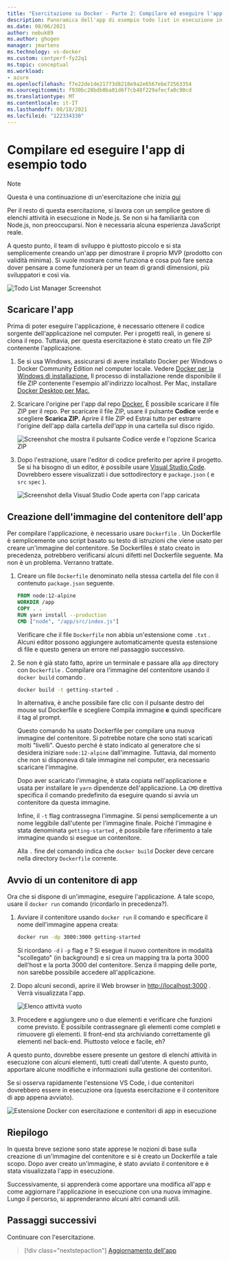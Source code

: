 ```yaml
---
title: "Esercitazione su Docker - Parte 2: Compilare ed eseguire l'app di esempio todo list"
description: Panoramica dell'app di esempio todo list in esecuzione in Node.js.
ms.date: 08/06/2021
author: nebuk89
ms.author: ghogen
manager: jmartens
ms.technology: vs-docker
ms.custom: contperf-fy22q1
ms.topic: conceptual
ms.workload:
- azure
ms.openlocfilehash: f7e22de1de21773d8218e9a2e6567ebe72563354
ms.sourcegitcommit: f930bc28bdb0ba01d6f7cb48f229afecfa0c90cd
ms.translationtype: MT
ms.contentlocale: it-IT
ms.lasthandoff: 08/18/2021
ms.locfileid: "122334330"
---
```

# <a name="build-and-run-the-todo-sample-app"></a>Compilare ed eseguire l'app di esempio todo

>[!NOTE]
> Questa è una continuazione di un'esercitazione che inizia [qui](docker-tutorial.md)

Per il resto di questa esercitazione, si lavora con un semplice gestore di elenchi attività in esecuzione in Node.js. Se non si ha familiarità con Node.js, non preoccuparsi. Non è necessaria alcuna esperienza JavaScript reale.

A questo punto, il team di sviluppo è piuttosto piccolo e si sta semplicemente creando un'app per dimostrare il proprio MVP (prodotto con validità minima). Si vuole mostrare come funziona e cosa può fare senza dover pensare a come funzionerà per un team di grandi dimensioni, più sviluppatori e così via.

![Todo List Manager Screenshot](media/todo-list-sample.png)

## <a name="get-the-app"></a>Scaricare l'app

Prima di poter eseguire l'applicazione, è necessario ottenere il codice sorgente dell'applicazione nel computer. Per i progetti reali, in genere si clona il repo. Tuttavia, per questa esercitazione è stato creato un file ZIP contenente l'applicazione.

1. Se si usa Windows, assicurarsi di avere installato Docker per Windows o Docker Community Edition nel computer locale. Vedere [Docker per la Windows di installazione.](https://docs.docker.com/docker-for-windows/install/) Il processo di installazione rende disponibile il file ZIP contenente l'esempio all'indirizzo localhost. Per Mac, installare [Docker Desktop per Mac.](https://docs.docker.com/docker-for-mac/install/)

1. Scaricare l'origine per l'app dal repo [Docker.](https://github.com/docker/getting-started) È possibile scaricare il file ZIP per il repo. Per scaricare il file ZIP, usare il pulsante **Codice** verde e scegliere **Scarica ZIP.** Aprire il file ZIP ed Estrai tutto per estrarre l'origine dell'app dalla cartella *dell'app* in una cartella sul disco rigido.

   ![Screenshot che mostra il pulsante Codice verde e l'opzione Scarica ZIP](media/download-zip.png)

1. Dopo l'estrazione, usare l'editor di codice preferito per aprire il progetto. Se si ha bisogno di un editor, è possibile usare [Visual Studio Code](https://code.visualstudio.com/). Dovrebbero essere visualizzati i due sottodirectory e `package.json` ( e `src` `spec` ).

    ![Screenshot della Visual Studio Code aperta con l'app caricata](media/ide-screenshot.png)

## <a name="building-the-apps-container-image"></a>Creazione dell'immagine del contenitore dell'app

Per compilare l'applicazione, è necessario usare `Dockerfile` . Un Dockerfile è semplicemente uno script basato su testo di istruzioni che viene usato per creare un'immagine del contenitore. Se Dockerfiles è stato creato in precedenza, potrebbero verificarsi alcuni difetti nel Dockerfile seguente. Ma non è un problema. Verranno trattate.

1. Creare un file `Dockerfile` denominato nella stessa cartella del file con il contenuto `package.json` seguente.

    ```dockerfile
    FROM node:12-alpine
    WORKDIR /app
    COPY . .
    RUN yarn install --production
    CMD ["node", "/app/src/index.js"]
    ```

    Verificare che il file `Dockerfile` non abbia un'estensione come `.txt` . Alcuni editor possono aggiungere automaticamente questa estensione di file e questo genera un errore nel passaggio successivo.

1. Se non è già stato fatto, aprire un terminale e passare alla `app` directory con `Dockerfile` . Compilare ora l'immagine del contenitore usando il `docker build` comando .

    ```bash
    docker build -t getting-started .
    ```

    In alternativa, è anche possibile fare clic con il pulsante destro del mouse sul Dockerfile e scegliere Compila immagine **e** quindi specificare il tag al prompt.

    Questo comando ha usato Dockerfile per compilare una nuova immagine del contenitore. Si potrebbe notare che sono stati scaricati molti "livelli". Questo perché è stato indicato al generatore che si desidera iniziare `node:12-alpine` dall'immagine. Tuttavia, dal momento che non si disponeva di tale immagine nel computer, era necessario scaricare l'immagine.

    Dopo aver scaricato l'immagine, è stata copiata nell'applicazione e usata per installare le `yarn` dipendenze dell'applicazione. La `CMD` direttiva specifica il comando predefinito da eseguire quando si avvia un contenitore da questa immagine.

    Infine, il `-t` flag contrassegna l'immagine. Si pensi semplicemente a un nome leggibile dall'utente per l'immagine finale. Poiché l'immagine è stata denominata `getting-started` , è possibile fare riferimento a tale immagine quando si esegue un contenitore.

    Alla `.` fine del comando indica che `docker build` Docker deve cercare nella directory `Dockerfile` corrente.

## <a name="starting-an-app-container"></a>Avvio di un contenitore di app

Ora che si dispone di un'immagine, eseguire l'applicazione. A tale scopo, usare il `docker run` comando (ricordarlo in precedenza?).

1. Avviare il contenitore usando `docker run` il comando e specificare il nome dell'immagine appena creata:

    ```bash
    docker run -dp 3000:3000 getting-started
    ```

    Si ricordano `-d` i `-p` flag e ? Si esegue il nuovo contenitore in modalità "scollegato" (in background) e si crea un mapping tra la porta 3000 dell'host e la porta 3000 del contenitore. Senza il mapping delle porte, non sarebbe possibile accedere all'applicazione.

1. Dopo alcuni secondi, aprire il Web browser in [http://localhost:3000](http://localhost:3000) .
    Verrà visualizzata l'app.

    ![Elenco attività vuoto](media/todo-list-empty.png)

1. Procedere e aggiungere uno o due elementi e verificare che funzioni come previsto. È possibile contrassegnare gli elementi come completi e rimuovere gli elementi. Il front-end sta archiviando correttamente gli elementi nel back-end. Piuttosto veloce e facile, eh?

A questo punto, dovrebbe essere presente un gestore di elenchi attività in esecuzione con alcuni elementi, tutti creati dall'utente. A questo punto, apportare alcune modifiche e informazioni sulla gestione dei contenitori.

Se si osserva rapidamente l'estensione VS Code, i due contenitori dovrebbero essere in esecuzione ora (questa esercitazione e il contenitore di app appena avviato).

![Estensione Docker con esercitazione e contenitori di app in esecuzione](media/vs-two-containers.png)

## <a name="recap"></a>Riepilogo

In questa breve sezione sono state apprese le nozioni di base sulla creazione di un'immagine del contenitore e si è creato un Dockerfile a tale scopo. Dopo aver creato un'immagine, è stato avviato il contenitore e è stata visualizzata l'app in esecuzione.

Successivamente, si apprenderà come apportare una modifica all'app e come aggiornare l'applicazione in esecuzione con una nuova immagine. Lungo il percorso, si apprenderanno alcuni altri comandi utili.

## <a name="next-steps"></a>Passaggi successivi

Continuare con l'esercitazione.

> [!div class="nextstepaction"]
> [Aggiornamento dell'app](update-your-app.md)

